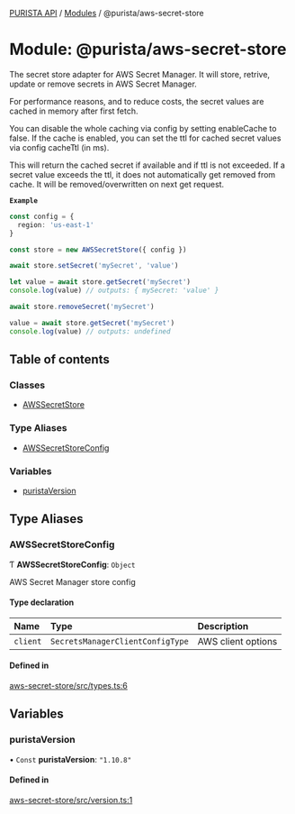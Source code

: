 [PURISTA API](../README.md) / [Modules](../modules.md) / @purista/aws-secret-store

# Module: @purista/aws-secret-store

The secret store adapter for AWS Secret Manager.
It will store, retrive, update or remove secrets in AWS Secret Manager.

For performance reasons, and to reduce costs, the secret values are cached in memory after first fetch.

You can disable the whole caching via config by setting enableCache to false.
If the cache is enabled, you can set the ttl for cached secret values via config cacheTtl (in ms).

This will return the cached secret if available and if ttl is not exceeded.
If a secret value exceeds the ttl, it does not automatically get removed from cache.
It will be removed/overwritten on next get request.

**`Example`**

```typescript
const config = {
  region: 'us-east-1'
}

const store = new AWSSecretStore({ config })

await store.setSecret('mySecret', 'value')

let value = await store.getSecret('mySecret')
console.log(value) // outputs: { mySecret: 'value' }

await store.removeSecret('mySecret')

value = await store.getSecret('mySecret')
console.log(value) // outputs: undefined

```

## Table of contents

### Classes

- [AWSSecretStore](../classes/purista_aws_secret_store.AWSSecretStore.md)

### Type Aliases

- [AWSSecretStoreConfig](purista_aws_secret_store.md#awssecretstoreconfig)

### Variables

- [puristaVersion](purista_aws_secret_store.md#puristaversion)

## Type Aliases

### AWSSecretStoreConfig

Ƭ **AWSSecretStoreConfig**: `Object`

AWS Secret Manager store config

#### Type declaration

| Name | Type | Description |
| :------ | :------ | :------ |
| `client` | `SecretsManagerClientConfigType` | AWS client options |

#### Defined in

[aws-secret-store/src/types.ts:6](https://github.com/puristajs/purista/blob/master/packages/aws-secret-store/src/types.ts#L6)

## Variables

### puristaVersion

• `Const` **puristaVersion**: ``"1.10.8"``

#### Defined in

[aws-secret-store/src/version.ts:1](https://github.com/puristajs/purista/blob/master/packages/aws-secret-store/src/version.ts#L1)
